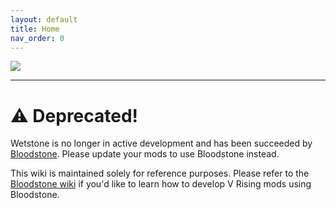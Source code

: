 ```yaml
---
layout: default
title: Home
nav_order: 0
---
```


![](https://i.imgur.com/XghiZXX.png)

---

# ⚠ Deprecated!

Wetstone is no longer in active development and has been succeeded by [Bloodstone](https://github.com/decaprime/Bloodstone). Please update your mods to use Bloodstone instead.

This wiki is maintained solely for reference purposes. Please refer to the [Bloodstone wiki](https://wiki.vrisingmods.com/) if you'd like to learn how to develop V Rising mods using Bloodstone.
